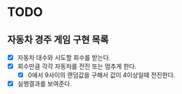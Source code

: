 # TODO
## 자동차 경주 게임 구현 목록
- [x] 자동차 대수와 시도할 회수를 받는다.
- [x] 회수만큼 각각 자동차를 전진 또는 멈추게 한다.
  - [x] 0에서 9사이의 랜덤값을 구해서 값이 4이상일때 전진한다.
- [x] 실행결과를 보여준다.
